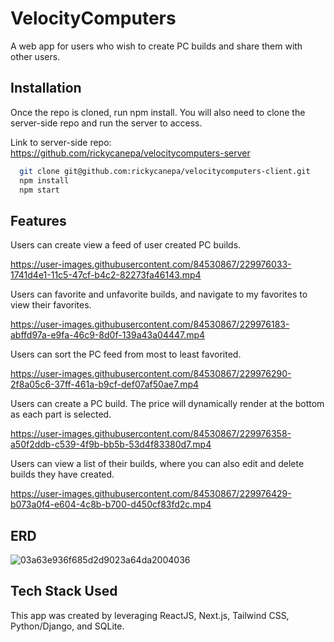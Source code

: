 
# VelocityComputers

A web app for users who wish to create PC builds and share them with other users.

## Installation

Once the repo is cloned, run npm install. You will also need to clone the server-side repo and run the server to access.

Link to server-side repo: https://github.com/rickycanepa/velocitycomputers-server

```bash
  git clone git@github.com:rickycanepa/velocitycomputers-client.git
  npm install
  npm start
```

## Features

Users can create view a feed of user created PC builds.

https://user-images.githubusercontent.com/84530867/229976033-1741d4e1-11c5-47cf-b4c2-82273fa46143.mp4

Users can favorite and unfavorite builds, and navigate to my favorites to view their favorites.

https://user-images.githubusercontent.com/84530867/229976183-abffd97a-e9fa-46c9-8d0f-139a43a04447.mp4

Users can sort the PC feed from most to least favorited.

https://user-images.githubusercontent.com/84530867/229976290-2f8a05c6-37ff-461a-b9cf-def07af50ae7.mp4

Users can create a PC build. The price will dynamically render at the bottom as each part is selected.

https://user-images.githubusercontent.com/84530867/229976358-a50f2ddb-c539-4f9b-bb5b-53d4f83380d7.mp4

Users can view a list of their builds, where you can also edit and delete builds they have created.

https://user-images.githubusercontent.com/84530867/229976429-b073a0f4-e604-4c8b-b700-d450cf83fd2c.mp4

## ERD

![03a63e936f685d2d9023a64da2004036](https://user-images.githubusercontent.com/84530867/229978159-62c35020-c762-403b-ab01-4fa0b5987342.png)

## Tech Stack Used

This app was created by leveraging ReactJS, Next.js, Tailwind CSS, Python/Django, and SQLite.
